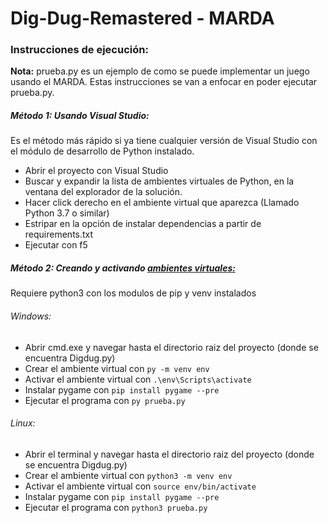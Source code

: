 # Dig-Dug-Remastered - MARDA


### Instrucciones de ejecución:

**Nota:** prueba.py es un ejemplo de como se puede implementar un juego usando el MARDA. Estas instrucciones se van a enfocar en poder ejecutar prueba.py.

##### Método 1: Usando Visual Studio:
Es el método más rápido si ya tiene cualquier versión de Visual Studio con el módulo de desarrollo de Python instalado.
- Abrir el proyecto con Visual Studio
- Buscar y expandir la lista de ambientes virtuales de Python, en la ventana del explorador de la solución.
- Hacer click derecho en el ambiente virtual que aparezca (Llamado Python 3.7 o similar)
- Estripar en la opción de instalar dependencias a partir de requirements.txt
- Ejecutar con f5

##### Método 2: Creando y activando [ambientes virtuales:](https://packaging.python.org/guides/installing-using-pip-and-virtual-environments/)
Requiere python3 con los modulos de pip y venv instalados
###### Windows:
- Abrir cmd.exe y navegar hasta el directorio raiz del proyecto (donde se encuentra Digdug.py)
- Crear el ambiente virtual con `py -m venv env`
- Activar el ambiente virtual con `.\env\Scripts\activate`
- Instalar pygame con `pip install pygame --pre`
- Ejecutar el programa con `py prueba.py`
###### Linux:
- Abrir el terminal y navegar hasta el directorio raiz del proyecto (donde se encuentra Digdug.py)
- Crear el ambiente virtual con `python3 -m venv env`
- Activar el ambiente virtual con `source env/bin/activate`
- Instalar pygame con `pip install pygame --pre`
- Ejecutar el programa con `python3 prueba.py`
